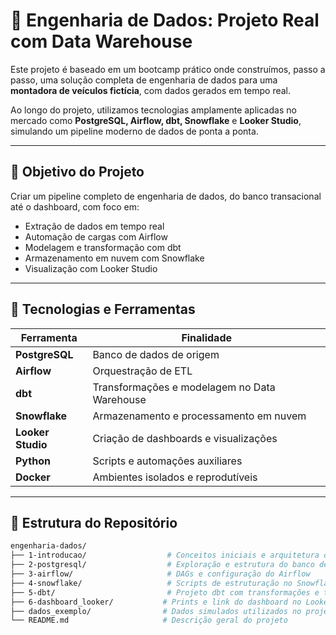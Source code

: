 # 🚗 Engenharia de Dados: Projeto Real com Data Warehouse

Este projeto é baseado em um bootcamp prático onde construímos, passo a passo, uma solução completa de engenharia de dados para uma **montadora de veículos fictícia**, com dados gerados em tempo real.

Ao longo do projeto, utilizamos tecnologias amplamente aplicadas no mercado como **PostgreSQL, Airflow, dbt, Snowflake** e **Looker Studio**, simulando um pipeline moderno de dados de ponta a ponta.

---

## 📌 Objetivo do Projeto

Criar um pipeline completo de engenharia de dados, do banco transacional até o dashboard, com foco em:

- Extração de dados em tempo real
- Automação de cargas com Airflow
- Modelagem e transformação com dbt
- Armazenamento em nuvem com Snowflake
- Visualização com Looker Studio

---

## 🧰 Tecnologias e Ferramentas

| Ferramenta        | Finalidade                                       |
|-------------------|--------------------------------------------------|
| **PostgreSQL**     | Banco de dados de origem                        |
| **Airflow**        | Orquestração de ETL                             |
| **dbt**            | Transformações e modelagem no Data Warehouse    |
| **Snowflake**      | Armazenamento e processamento em nuvem          |
| **Looker Studio**  | Criação de dashboards e visualizações           |
| **Python**         | Scripts e automações auxiliares                 |
| **Docker**         | Ambientes isolados e reprodutíveis              |

---

## 📂 Estrutura do Repositório

```bash
engenharia-dados/
├── 1-introducao/                  # Conceitos iniciais e arquitetura do projeto
├── 2-postgresql/                  # Exploração e estrutura do banco de origem
├── 3-airflow/                     # DAGs e configuração do Airflow
├── 4-snowflake/                   # Scripts de estruturação no Snowflake
├── 5-dbt/                         # Projeto dbt com transformações e testes
├── 6-dashboard_looker/           # Prints e link do dashboard no Looker
├── dados_exemplo/                # Dados simulados utilizados no projeto
└── README.md                     # Descrição geral do projeto

